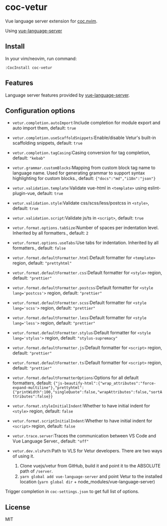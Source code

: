 # coc-vetur

Vue language server extension for [coc.nvim](https://github.com/neoclide/coc.nvim).

Using [vue-language-server](https://www.npmjs.com/package/vue-language-server)

## Install

In your vim/neovim, run command:

```
:CocInstall coc-vetur
```

## Features

Language server features provided by [vue-language-server](https://www.npmjs.com/package/vue-language-server).

## Configuration options

- `vetur.completion.autoImport`:Include completion for module export and auto import them, default: `true`
- `vetur.completion.useScaffoldSnippets`:Enable/disable Vetur's built-in scaffolding snippets, default: `true`
- `vetur.completion.tagCasing`:Casing conversion for tag completion, default: `"kebab"`
- `vetur.grammar.customBlocks`:Mapping from custom block tag name to language name. Used for generating grammar to support syntax highlighting for custom blocks., default: `{"docs":"md","i18n":"json"}`
- `vetur.validation.template`:Validate vue-html in `<template>` using eslint-plugin-vue, default: `true`
- `vetur.validation.style`:Validate css/scss/less/postcss in `<style>`, default: `true`
- `vetur.validation.script`:Validate js/ts in `<script>`, default: `true`
- `vetur.format.options.tabSize`:Number of spaces per indentation level. Inherited by all formatters., default: `2`
- `vetur.format.options.useTabs`:Use tabs for indentation. Inherited by all formatters., default: `false`
- `vetur.format.defaultFormatter.html`:Default formatter for `<template>` region, default: `"prettyhtml"`
- `vetur.format.defaultFormatter.css`:Default formatter for `<style>` region, default: `"prettier"`
- `vetur.format.defaultFormatter.postcss`:Default formatter for `<style lang='postcss'>` region, default: `"prettier"`
- `vetur.format.defaultFormatter.scss`:Default formatter for `<style lang='scss'>` region, default: `"prettier"`
- `vetur.format.defaultFormatter.less`:Default formatter for `<style lang='less'>` region, default: `"prettier"`
- `vetur.format.defaultFormatter.stylus`:Default formatter for `<style lang='stylus'>` region, default: `"stylus-supremacy"`
- `vetur.format.defaultFormatter.js`:Default formatter for `<script>` region, default: `"prettier"`
- `vetur.format.defaultFormatter.ts`:Default formatter for `<script>` region, default: `"prettier"`
- `vetur.format.defaultFormatterOptions`:Options for all default formatters, default: `{"js-beautify-html":{"wrap_attributes":"force-expand-multiline"},"prettyhtml":{"printWidth":100,"singleQuote":false,"wrapAttributes":false,"sortAttributes":false}}`
- `vetur.format.styleInitialIndent`:Whether to have initial indent for `<style>` region, default: `false`
- `vetur.format.scriptInitialIndent`:Whether to have initial indent for `<script>` region, default: `false`
- `vetur.trace.server`:Traces the communication between VS Code and Vue Language Server., default: `"off"`
- `vetur.dev.vlsPath`:Path to VLS for Vetur developers. There are two ways of using it.

  1. Clone vuejs/vetur from GitHub, build it and point it to the ABSOLUTE path of `/server`.
  2. `yarn global add vue-language-server` and point Vetur to the installed location (`yarn global dir` + node_modules/vue-language-server)

Trigger completion in `coc-settings.json` to get full list of options.

## License

MIT
